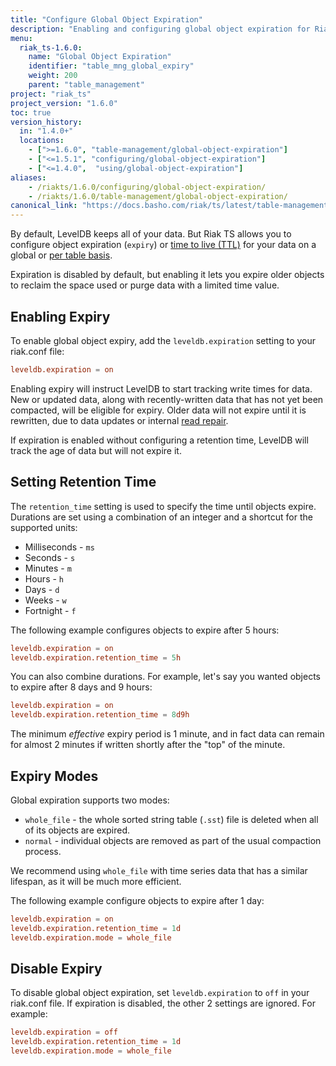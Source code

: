```yaml
---
title: "Configure Global Object Expiration"
description: "Enabling and configuring global object expiration for Riak TS."
menu:
  riak_ts-1.6.0:
    name: "Global Object Expiration"
    identifier: "table_mng_global_expiry"
    weight: 200
    parent: "table_management"
project: "riak_ts"
project_version: "1.6.0"
toc: true
version_history:
  in: "1.4.0+"
  locations:
    - [">=1.6.0", "table-management/global-object-expiration"]
    - ["<=1.5.1", "configuring/global-object-expiration"]
    - ["<=1.4.0",  "using/global-object-expiration"]
aliases:
    - /riakts/1.6.0/configuring/global-object-expiration/
    - /riakts/1.6.0/table-management/global-object-expiration/
canonical_link: "https://docs.basho.com/riak/ts/latest/table-management/global-object-expiration"
---
```


[ttl]: https://en.wikipedia.org/wiki/Time_to_live
[table expiry]: /riak/ts/1.6.0/table-management/per-table-object-expiration
[read repair]: /riak/kv/2.2.1/learn/concepts/replication/#read-repair

By default, LevelDB keeps all of your data. But Riak TS allows you to configure object expiration (`expiry`) or [time to live (TTL)][ttl] for your data on a global or [per table basis][table expiry].

Expiration is disabled by default, but enabling it lets you expire older objects to reclaim the space used or purge data with a limited time value.

## Enabling Expiry

To enable global object expiry, add the `leveldb.expiration` setting to your riak.conf file:

```riak.conf
leveldb.expiration = on
```

Enabling expiry will instruct LevelDB to start tracking write times for data. New or updated data, along with recently-written data that has not yet been compacted, will be eligible for expiry. Older data will not expire until it is rewritten, due to data updates or internal [read repair].

If expiration is enabled without configuring a retention time, LevelDB will track the age of data but will not expire it.


## Setting Retention Time

The `retention_time` setting is used to specify the time until objects expire.
Durations are set using a combination of an integer and a shortcut for the supported units:

- Milliseconds - `ms`
- Seconds - `s`
- Minutes - `m`
- Hours - `h`
- Days - `d`
- Weeks - `w`
- Fortnight - `f`

The following example configures objects to expire after 5 hours:

```riak.conf
leveldb.expiration = on
leveldb.expiration.retention_time = 5h
```

You can also combine durations. For example, let's say you wanted objects to expire after 8 days and 9 hours:

```riak.conf
leveldb.expiration = on
leveldb.expiration.retention_time = 8d9h
```

The minimum *effective* expiry period is 1 minute, and in fact data can remain for almost 2 minutes if written shortly after the "top" of the minute.

## Expiry Modes

Global expiration supports two modes:

- `whole_file` - the whole sorted string table (`.sst`) file is deleted when all of its objects are expired.
- `normal` - individual objects are removed as part of the usual compaction process.

We recommend using `whole_file` with time series data that has a similar lifespan, as it will be much more efficient.

The following example configure objects to expire after 1 day:

```riak.conf
leveldb.expiration = on
leveldb.expiration.retention_time = 1d
leveldb.expiration.mode = whole_file
```

## Disable Expiry

To disable global object expiration, set `leveldb.expiration` to `off` in your riak.conf file. If expiration is disabled, the other 2 settings are ignored. For example:

```riak.conf
leveldb.expiration = off
leveldb.expiration.retention_time = 1d
leveldb.expiration.mode = whole_file
```
